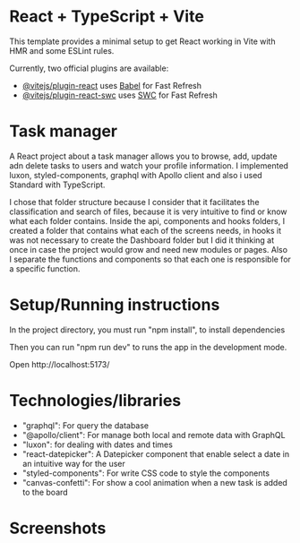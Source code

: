 # React + TypeScript + Vite

This template provides a minimal setup to get React working in Vite with HMR and some ESLint rules.

Currently, two official plugins are available:

- [@vitejs/plugin-react](https://github.com/vitejs/vite-plugin-react/blob/main/packages/plugin-react/README.md) uses [Babel](https://babeljs.io/) for Fast Refresh
- [@vitejs/plugin-react-swc](https://github.com/vitejs/vite-plugin-react-swc) uses [SWC](https://swc.rs/) for Fast Refresh

# Task manager

A React project about a task manager allows you to browse, add, update adn delete tasks to users and watch your profile information.
I implemented luxon, styled-components, graphql with Apollo client and also i used Standard with TypeScript.

I chose that folder structure because I consider that it facilitates the classification and search of files, 
because it is very intuitive to find or know what each folder contains. Inside the api, components and hooks folders, 
I created a folder that contains what each of the screens needs, in hooks it was not necessary to create the Dashboard folder 
but I did it thinking at once in case the project would grow and need new modules or pages. Also I separate the functions and components so that each one is responsible for a specific function.

# Setup/Running instructions

In the project directory, you must run "npm install", to install dependencies

Then you can run "npm run dev" to runs the app in the development mode.

Open http://localhost:5173/ 

# Technologies/libraries

- "graphql": For query the database
- "@apollo/client": For manage both local and remote data with GraphQL
- "luxon": for dealing with dates and times
- "react-datepicker":  A Datepicker component that enable select a date in an intuitive way for the user
- "styled-components": For write CSS code to style the components
- "canvas-confetti": For show a cool animation when a new task is added to the board

# Screenshots

